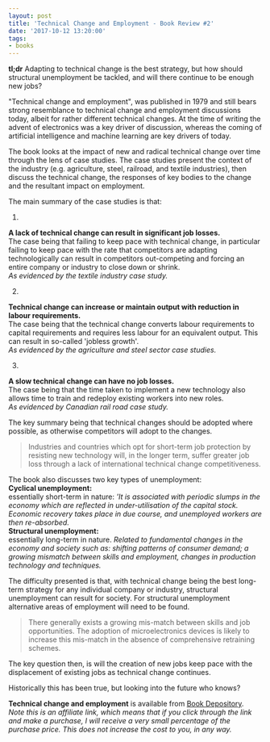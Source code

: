 ```yaml
---
layout: post
title: 'Technical Change and Employment - Book Review #2'
date: '2017-10-12 13:20:00'
tags:
- books
---
```


 **tl;dr** Adapting to technical change is the best strategy, but how should structural unemployment be tackled, and will there continue to be enough new jobs?

"Technical change and employment", was published in 1979 and still bears strong resemblance to technical change and employment discussions today, albeit for rather different technical changes. At the time of writing the advent of electronics was a key driver of discussion, whereas the coming of artificial intelligence and machine learning are key drivers of today.

The book looks at the impact of new and radical technical change over time through the lens of case studies. The case studies present the context of the industry (e.g. agriculture, steel, railroad, and textile industries), then discuss the technical change, the responses of key bodies to the change and the resultant impact on employment.

The main summary of the case studies is that:

1. 

**A lack of technical change can result in significant job losses.**  
The case being that failing to keep pace with technical change, in particular failing to keep pace with the rate that competitors are adapting technologically can result in competitors out-competing and forcing an entire company or industry to close down or shrink.  
_As evidenced by the textile industry case study._

2. 

**Technical change can increase or maintain output with reduction in labour requirements.**  
The case being that the technical change converts labour requirements to capital requirements and requires less labour for an equivalent output. This can result in so-called 'jobless growth'.  
_As evidenced by the agriculture and steel sector case studies._

3. 

**A slow technical change can have no job losses.**  
The case being that the time taken to implement a new technology also allows time to train and redeploy existing workers into new roles.  
_As evidenced by Canadian rail road case study._

The key summary being that technical changes should be adopted where possible, as otherwise competitors will adopt to the changes.

> Industries and countries which opt for short-term job protection by resisting new technology will, in the longer term, suffer greater job loss through a lack of international technical change competitiveness.

The book also discusses two key types of unemployment:  
**Cyclical unemployment:**  
essentially short-term in nature: _'It is associated with periodic slumps in the economy which are reflected in under-utilisation of the capital stock. Economic recovery takes place in due course, and unemployed workers are then re-absorbed._  
**Structural unemployment:**  
essentially long-term in nature. _Related to fundamental changes in the economy and society such as: shifting patterns of consumer demand; a growing mismatch between skills and employment, changes in production technology and techniques._

The difficulty presented is that, with technical change being the best long-term strategy for any individual company or industry, structural unemployment can result for society. For structural unemployment alternative areas of employment will need to be found.

> There generally exists a growing mis-match between skills and job opportunities. The adoption of microelectronics devices is likely to increase this mis-match in the absence of comprehensive retraining schemes.

The key question then, is will the creation of new jobs keep pace with the displacement of existing jobs as technical change continues.

Historically this has been true, but looking into the future who knows?

**Technical change and employment** is available from [Book Depository](https://www.bookdepository.com/Technical-Change-and-Employment-Roy-Rothwell-Walter-Zegveld/9780903804554).  
_Note this is an affiliate link, which means that if you click through the link and make a purchase, I will receive a very small percentage of the purchase price. This does not increase the cost to you, in any way._

